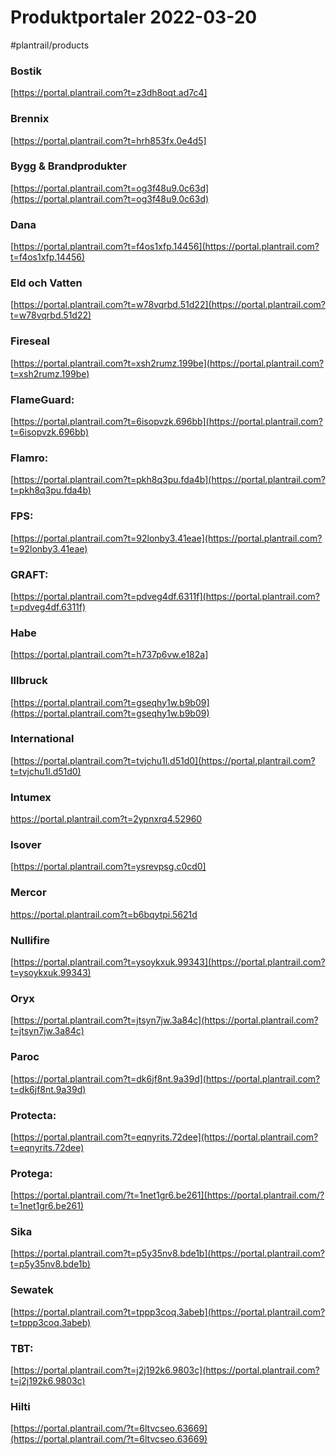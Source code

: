 # Produktportaler 2022-03-20
#plantrail/products


### Bostik
 [https://portal.plantrail.com?t=z3dh8oqt.ad7c4]

### Brennix
 [https://portal.plantrail.com?t=hrh853fx.0e4d5]

### Bygg & Brandprodukter
 [https://portal.plantrail.com?t=og3f48u9.0c63d](https://portal.plantrail.com?t=og3f48u9.0c63d) 

### Dana
 [https://portal.plantrail.com?t=f4os1xfp.14456](https://portal.plantrail.com?t=f4os1xfp.14456) 

### Eld och Vatten
 [https://portal.plantrail.com?t=w78vqrbd.51d22](https://portal.plantrail.com?t=w78vqrbd.51d22) 

### Fireseal
 [https://portal.plantrail.com?t=xsh2rumz.199be](https://portal.plantrail.com?t=xsh2rumz.199be) 

### FlameGuard:
 [https://portal.plantrail.com?t=6isopvzk.696bb](https://portal.plantrail.com?t=6isopvzk.696bb) 

### Flamro:
 [https://portal.plantrail.com?t=pkh8q3pu.fda4b](https://portal.plantrail.com?t=pkh8q3pu.fda4b) 

### FPS:
 [https://portal.plantrail.com?t=92lonby3.41eae](https://portal.plantrail.com?t=92lonby3.41eae) 

### GRAFT:
 [https://portal.plantrail.com?t=pdveg4df.6311f](https://portal.plantrail.com?t=pdveg4df.6311f) 

### Habe
 [https://portal.plantrail.com?t=h737p6vw.e182a]

### Illbruck
 [https://portal.plantrail.com?t=gseqhy1w.b9b09](https://portal.plantrail.com?t=gseqhy1w.b9b09) 

### International
 [https://portal.plantrail.com?t=tvjchu1l.d51d0](https://portal.plantrail.com?t=tvjchu1l.d51d0) 

### Intumex
https://portal.plantrail.com?t=2ypnxrq4.52960

### Isover
 [https://portal.plantrail.com?t=ysrevpsg.c0cd0]

### Mercor
https://portal.plantrail.com?t=b6bqytpi.5621d

### Nullifire
 [https://portal.plantrail.com?t=ysoykxuk.99343](https://portal.plantrail.com?t=ysoykxuk.99343) 

### Oryx
 [https://portal.plantrail.com?t=jtsyn7jw.3a84c](https://portal.plantrail.com?t=jtsyn7jw.3a84c) 

### Paroc
 [https://portal.plantrail.com?t=dk6jf8nt.9a39d](https://portal.plantrail.com?t=dk6jf8nt.9a39d) 

### Protecta:
 [https://portal.plantrail.com?t=eqnyrits.72dee](https://portal.plantrail.com?t=eqnyrits.72dee) 

### Protega:
 [https://portal.plantrail.com/?t=1net1gr6.be261](https://portal.plantrail.com/?t=1net1gr6.be261) 

### Sika
 [https://portal.plantrail.com?t=p5y35nv8.bde1b](https://portal.plantrail.com?t=p5y35nv8.bde1b) 

### Sewatek
 [https://portal.plantrail.com?t=tppp3coq.3abeb](https://portal.plantrail.com?t=tppp3coq.3abeb) 

### TBT:
 [https://portal.plantrail.com?t=j2j192k6.9803c](https://portal.plantrail.com?t=j2j192k6.9803c) 

### Hilti
[https://portal.plantrail.com/?t=6ltvcseo.63669](https://portal.plantrail.com/?t=6ltvcseo.63669)
